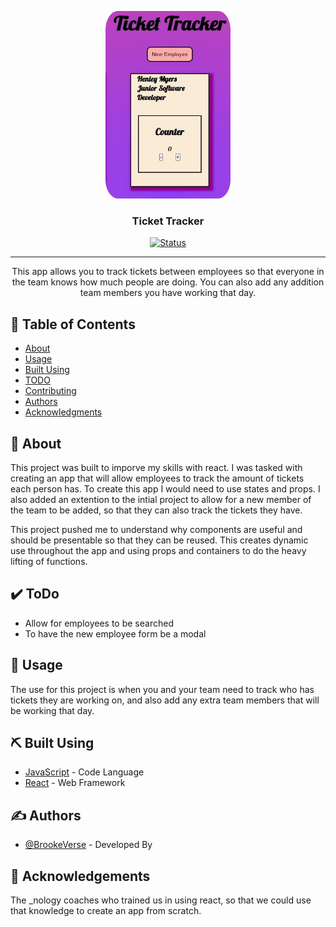 <p align="center">
  <a href="" rel="noopener">
 <img width=200px height=300px style="border-radius:10%" src="./src/assets/images/ticketTracker.JPG" alt="Project Name"></a>
</p>
<h3 align="center">Ticket Tracker</h3>

<div align="center">

[![Status](https://img.shields.io/badge/status-active-success.svg)]()


</div>

---

<p align="center"> This app allows you to track tickets between employees so that everyone in the team knows how much people are doing. You can also add any addition team members you have working that day. 
    <br> 
</p>

## 📝 Table of Contents

- [About](#about)
- [Usage](#usage)
- [Built Using](#built_using)
- [TODO](#toDo)
- [Contributing](../CONTRIBUTING.md)
- [Authors](#authors)
- [Acknowledgments](#acknowledgement)

## 🧐 About <a name = "about"></a>

This project was built to imporve my skills with react. I was tasked with creating an app that will allow employees to track the amount of tickets each person has. To create this app I would need to use states and props. 
I also added an extention to the intial project to allow for a new member of the team to be added, so that they can also track the tickets they have. 

This project pushed me to understand why components are useful and should be presentable so that they can be reused. This creates dynamic use throughout the app and using props and containers to do the heavy lifting of functions. 

## ✔️ ToDo <a name="toDo"></a>

- Allow for employees to be searched
- To have the new employee form be a modal

## 🎈 Usage <a name="usage"></a>

The use for this project is when you and your team need to track who has tickets they are working on, and also add any extra team members that will be working that day. 

## ⛏️ Built Using <a name = "built_using"></a>

- [JavaScript](https://www.javascript.com/) - Code Language
- [React](https://reactjs.org/) - Web Framework

## ✍️ Authors <a name = "authors"></a>

- [@BrookeVerse](https://github.com/BrookeVerse) - Developed By


## 🎉 Acknowledgements <a name = "acknowledgement"></a>

The _nology coaches who trained us in using react, so that we could use that knowledge to create an app from scratch. 
